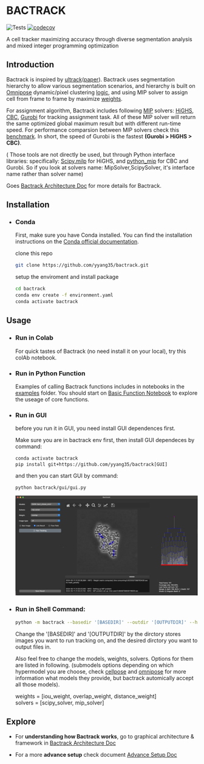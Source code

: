 # BACTRACK

![Tests](https://github.com/yyang35/bactrack/actions/workflows/python-package.yml/badge.svg)
[![codecov](https://codecov.io/gh/yyang35/bactrack/branch/main/graph/badge.svg?token=7ae0e45d-e732-4768-9c09-ec1cb81e712e)](https://codecov.io/gh/yyang35/bactrack)


A cell tracker maximizing accuracy through diverse segmentation analysis and mixed integer programming optimization


## Introduction

Bactrack is inspired by [ultrack](https://github.com/royerlab/ultrack)([paper](https://arxiv.org/abs/2308.04526)). Bactrack uses segmentation hierarchy to allow various segmentation scenarios, and hierarchy is built on [Omnipose](https://github.com/kevinjohncutler/omnipose/) dynamic/pixel clustering [logic](https://www.nature.com/articles/s41592-022-01639-4),  and using MIP solver to assign cell from frame to frame by maximize [weights](https://github.com/yyang35/bactrack/tree/dev/bactrack/tracking/weights). 

For assignment algorithm, Bactrack includes following [MIP](https://en.wikipedia.org/wiki/Integer_programming) solvers: [HiGHS](https://highs.dev/), [CBC](https://www.coin-or.org/Cbc/cbcuserguide.html), [Gurobi](https://www.gurobi.com/solutions/gurobi-optimizer) for tracking assignment task. 
All of these MIP solver will return the same optimized global maximum result but with different run-time speed. For performance comparsion between MIP solvers check this [benchmark](https://plato.asu.edu/ftp/milp.html). 
 In short, the speed of Gurobi is the fastest **(Gurobi > HiGHS > CBC)**. 


( Those tools are not directly be used,  but through Python interface libraries: specifically: [Scipy.milp](https://docs.scipy.org/doc/scipy/reference/generated/scipy.optimize.milp.html)
for  HiGHS, and [python_mip](https://github.com/coin-or/python-mip) for CBC and Gurobi. So if you look at solvers name: MipSolver,ScipySolver, it's interface name rather than solver name)

Goes  [Bactrack Architecture Doc](doc/Architecture.md) for more details for Bactrack. 



## Installation

- ### Conda

  First, make sure you have Conda installed. You can find the installation instructions on the [Conda official documentation](https://docs.conda.io/projects/conda/en/latest/user-guide/install/index.html).
  
  clone this repo
  ```bash
  git clone https://github.com/yyang35/bactrack.git
  ```
  
  setup the enviroment and install package
  ```bash
  cd bactrack
  conda env create -f environment.yaml
  conda activate bactrack
  ```


## Usage 

- ### Run in Colab 
  For quick tastes of Bactrack (no need install it on your local), try this colAb notebook. 

- ### Run in Python Function 

  Examples of calling Bactrack functions includes in notebooks in the [examples](examples) folder. 
  You should start on [Basic Function Notebook](examples/basic_function.ipynb) to explore the useage 
  of core functions.  



- ### Run in GUI
  before you run it in GUI, you need install GUI dependences first.

  Make sure you are in bactrack env first, then install GUI dependeces by command:

  ```
  conda activate bactrack
  pip install git+https://github.com/yyang35/bactrack[GUI]
  ```

  and then you can start GUI by command:

  ```
  python bactrack/gui/gui.py
  ```


  ![Local Image](doc/images/gui.png "Local Image Example")


- ### Run in Shell Command:

  ``` bash
  python -m bactrack --basedir '[BASEDIR]' --outdir '[OUTPUTDIR]' --hypermodel omnipose --submodel bact_phase_omni --solver_name scipy_solver --weight_name overlap_weight
  ```

  Change the '[BASEDIR]' and '[OUTPUTDIR]' by the dirctory stores images you want to run tracking on, and the desired dirctory you want to output files in. 
  
  Also feel free to change the models, weights, solvers. Options for them are listed in following. (submodels options depending on which hypermodel you are choose, check [cellpose](https://www.cellpose.org/) and [omnipose](https://omnipose.readthedocs.io/) for more information what models they provide, but bactrack automically accept all those models).
  
    weights = [iou_weight, overlap_weight, distance_weight]\
    solvers = [scipy_solver, mip_solver]

##  Explore

- For **understanding how Bactrack works**, go to graphical architecture & framework  in [Bactrack Architecture Doc](doc/Architecture.md)

- For a more **advance setup**  check document [Advance Setup Doc](doc/AdanceSetup.md)